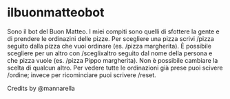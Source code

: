 # ilbuonmatteobot

Sono il bot del Buon Matteo. I miei compiti sono quelli di sfottere la gente e di prendere le ordinazini delle pizze. Per scegliere una pizza scrivi /pizza seguito dalla pizza che vuoi ordinare (es. /pizza margherita). È possibile scegliere per un altro con /sceglixaltro seguito dal nome della persona e che pizza vuole (es. /pizza Pippo margherita). Non è possibile cambiare la scelta di qualcun altro. Per vedere tutte le ordinazioni già prese puoi scivere /ordine; invece per ricominciare puoi scrivere /reset.

Credits by @mannarella
